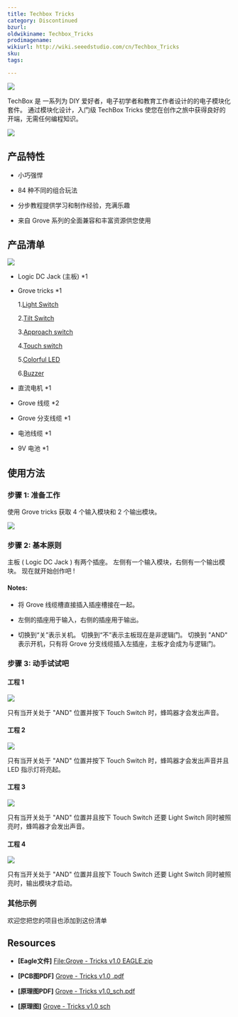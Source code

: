 ```yaml
---
title: Techbox Tricks‏‎
category: Discontinued
bzurl:
oldwikiname: Techbox_Tricks‏‎
prodimagename:
wikiurl: http://wiki.seeedstudio.com/cn/Techbox_Tricks
sku:
tags:

---
```


![](https://github.com/SeeedDocument/Techbox_Tricks/raw/master/img/110020006_p1.jpg)

TechBox 是 一系列为 DIY 爱好者，电子初学者和教育工作者设计的的电子模块化套件。
通过模块化设计，入门级 TechBox Tricks 使您在创作之旅中获得良好的开端，无需任何编程知识。

[![](https://github.com/SeeedDocument/wiki_chinese/raw/master/docs/images/click_to_buy.PNG)](https://item.taobao.com/item.htm?spm=a1z10.3-c.w4002-11172317909.9.862eb1aONn6bD&id=45508898767)

##   产品特性

*   小巧强悍

*   84 种不同的组合玩法

*   分步教程提供学习和制作经验，充满乐趣

*   来自 Grove 系列的全面兼容和丰富资源供您使用

##   产品清单

![](https://github.com/SeeedDocument/Techbox_Tricks/raw/master/img/110020006_p2.jpg)

*   Logic DC Jack (主板) *1

*   Grove tricks *1

    1.[Light Switch](https://seeeddoc.github.io/Grove-Light_Sensor/)

    2.[Tilt Switch](https://seeeddoc.github.io/Grove-Tilt_Switch/)

    3.[Approach switch](https://seeeddoc.github.io/Grove-Line_Finder/)

    4.[Touch switch](https://seeeddoc.github.io/Grove-Touch_Sensor/)

    5.[Colorful LED](https://seeeddoc.github.io/Grove-LED_Socket_Kit/)

    6.[Buzzer](https://seeeddoc.github.io/Grove-Buzzer/)

  *   直流电机 *1

  *   Grove 线缆 *2

  *   Grove 分支线缆 *1

  *   电池线缆 *1

  *   9V 电池 *1

##   使用方法

###  步骤 1: 准备工作

使用 Grove tricks 获取 4 个输入模块和 2 个输出模块。

![](https://github.com/SeeedDocument/Techbox_Tricks/raw/master/img/Grove_tricks_depart.jpg)

###  步骤 2: 基本原则

主板 ( Logic DC Jack ) 有两个插座。 左侧有一个输入模块，右侧有一个输出模块。 现在就开始创作吧 !

####  Notes:

*   将 Grove 线缆槽直接插入插座槽接在一起。

*   左侧的插座用于输入，右侧的插座用于输出。

*   切换到“关”表示关机。 切换到“不”表示主板现在是非逻辑门。 切换到 "AND" 表示开机，只有将 Grove 分支线缆插入左插座，主板才会成为与逻辑门。

###  步骤 3: 动手试试吧

####  工程 1

![](https://github.com/SeeedDocument/Techbox_Tricks/raw/master/img/Application_1.jpg)

只有当开关处于 "AND" 位置并按下 Touch Switch 时，蜂鸣器才会发出声音。

####  工程 2

![](https://github.com/SeeedDocument/Techbox_Tricks/raw/master/img/Application_2.jpg)

只有当开关处于 "AND" 位置并按下 Touch Switch 时，蜂鸣器才会发出声音并且 LED 指示灯将亮起。

####  工程 3

![](https://github.com/SeeedDocument/Techbox_Tricks/raw/master/img/Application_3.jpg)

只有当开关处于 "AND" 位置并且按下 Touch Switch 还要 Light Switch 同时被照亮时，蜂鸣器才会发出声音。

####  工程 4

![](https://github.com/SeeedDocument/Techbox_Tricks/raw/master/img/Application_4.jpg)

只有当开关处于 "AND" 位置并且按下 Touch Switch 还要 Light Switch 同时被照亮时，输出模块才启动。

###  其他示例

欢迎您把您的项目也添加到这份清单

##  Resources

- **[Eagle文件]** [File:Grove - Tricks v1.0 EAGLE.zip](https://github.com/SeeedDocument/Techbox_Tricks/raw/master/res/Grove-Tricks_v1.0_EAGLE.zip)

- **[PCB图PDF]** [Grove - Tricks v1.0 .pdf](https://github.com/SeeedDocument/Techbox_Tricks/raw/master/res/Grove-Tricks_v1.0_%E4%BD%8D%E5%8F%B7.pdf)

- **[原理图PDF]** [Grove - Tricks v1.0_sch.pdf](https://github.com/SeeedDocument/Techbox_Tricks/raw/master/res/Grove-Tricks_v1.0_sch.pdf)

- **[原理图]** [Grove - Tricks v1.0 sch](https://github.com/SeeedDocument/Techbox_Tricks/raw/master/res/Grove%20-%20Tricks%20v1.0.pdf)
